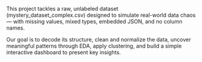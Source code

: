 This project tackles a raw, unlabeled dataset (mystery_dataset_complex.csv) designed to 
simulate real-world data chaos — with missing values, mixed types, embedded JSON, and no 
column names. 

Our goal is to decode its structure, clean and normalize the data, uncover meaningful patterns 
through EDA, apply clustering, and build a simple interactive dashboard to present key insights.
